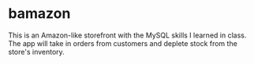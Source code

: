 # bamazon

This is an Amazon-like storefront with the MySQL skills I learned in class. The app will take in orders from customers and deplete stock from the store's inventory. 



